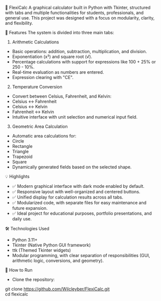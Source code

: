 🧮 FlexiCalc
A graphical calculator built in Python with Tkinter, structured with tabs and multiple functionalities for students, professionals, and general use. This project was designed with a focus on modularity, clarity, and flexibility.

📌 Features
The system is divided into three main tabs:
1. Arithmetic Calculations
- Basic operations: addition, subtraction, multiplication, and division.
- Exponentiation (x²) and square root (√).
- Percentage calculations with support for expressions like 100 + 25% or 250 - 10%.
- Real-time evaluation as numbers are entered.
- Expression clearing with "CE".
2. Temperature Conversion
- Convert between Celsius, Fahrenheit, and Kelvin:
- Celsius ↔ Fahrenheit
- Celsius ↔ Kelvin
- Fahrenheit ↔ Kelvin
- Intuitive interface with unit selection and numerical input field.
3. Geometric Area Calculation
- Automatic area calculations for:
- Circle
- Rectangle
- Triangle
- Trapezoid
- Square
- Dynamically generated fields based on the selected shape.

💡 Highlights
- ✅ Modern graphical interface with dark mode enabled by default.
- ✅ Responsive layout with well-organized and centered buttons.
- ✅ Unified display for calculation results across all tabs.
- ✅ Modularized code, with separate files for easy maintenance and future expansion.
- ✅ Ideal project for educational purposes, portfolio presentations, and daily use.

🛠️ Technologies Used
- Python 3.11+
- Tkinter (Native Python GUI framework)
- ttk (Themed Tkinter widgets)
- Modular programming, with clear separation of responsibilities (GUI, arithmetic logic, conversions, and geometry).

🔧 How to Run
- Clone the repository:

git clone https://github.com/Wilcleyber/FlexiCalc.git  
cd flexicalc  
